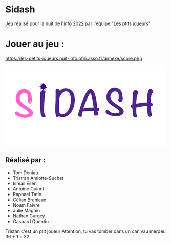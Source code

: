 # Sidash
Jeu réalisé pour la nuit de l'info 2022 par l'équipe "Les ptits joueurs"

# Jouer au jeu :
https://les-petits-joueurs.nuit-info.ofni.asso.fr/annexe/score.php

![](imgs/baniere.png)

## Réalisé par :
- Tom Deniau
- Tristran Amiotte-Suchet
- Ismail Esen
- Antoine Cuinet
- Raphael Tatin
- Célian Breniaux 
- Noam Faivre
- Julie Magnin
- Nathan Gurgey
- Gaspard Quentin 

Tristan c'est un ptit joueur
Attention, tu vas tomber dans un canivau merdeu
36 + 1 = 32
